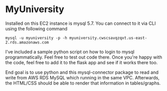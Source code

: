 # MyUniversity

Installed on this EC2 instance is mysql 5.7. You can connect to it via CLI using the following command
```
mysql -u myuniversity -p -h myuniversity.cwscsavqzqxt.us-east-2.rds.amazonaws.com
```

I've included a sample python script on how to login to mysql programmatically. 
Feel free to test out code there. Once you're happy with the code, feel free to 
add it to the flask app and see if it works there too. 

End goal is to use python and this mysql-connector package to read and write from 
AWS RDS MySQL which running in the same VPC. Afterwards, the HTML/CSS should be able
to render that information in tables/graphs. 
